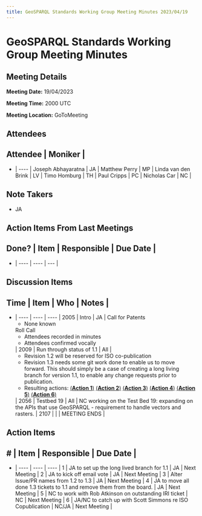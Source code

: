 ```yaml
---
title: GeoSPARQL Standards Working Group Meeting Minutes 2023/04/19
---
```

# GeoSPARQL Standards Working Group Meeting Minutes
## Meeting Details
**Meeting Date:** 19/04/2023

**Meeting Time:** 2000 UTC

**Meeting Location:** GoToMeeting  

## Attendees
Attendee | Moniker |
---
- | ---- |
Joseph Abhayaratna | JA |
Matthew Perry | MP |
Linda van den Brink | LV |
Timo Homburg | TH |
Paul Cripps | PC |
Nicholas Car | NC |


## Note Takers
- JA

## Action Items From Last Meetings
Done? | Item | Responsible | Due Date |
---
- | ---- | ---- | --- |


## Discussion Items
Time | Item | Who | Notes |
---
- | ---- | ---- | ---- |
2005 | Intro | JA | Call for Patents<ul><li>None known</li></ul>Roll Call<ul><li>Attendees recorded in minutes</li><li>Attendees confirmed vocally</li></ul> |
2009 | Run through status of 1.1 | All | <ul><li>Revision 1.2 will be reserved for ISO co-publication</li><li>Revision 1.3 needs some git work done to enable us to move forward. This should simply be a case of creating a long living branch for version 1.1, to enable any change requests prior to publication.</li><li>Resulting actions: [(**Action 1**)](#action_1) [(**Action 2**)](#action_2) [(**Action 3**)](#action_3) [(**Action 4**)](#action_4) [(**Action 5**)](#action_5) [(**Action 6**)](#action_6)</li></ul>|
2056 | Testbed 19 | All | NC working on the Test Bed 19: expanding on the APIs that use GeoSPARQL - requirement to handle vectors and rasters. |
2107 | | | MEETING ENDS |

## Action Items
\# | Item | Responsible | Due Date |
---
- | ---- | ---- | ---- |
<span name="action_1">1</span> | JA to set up the long lived branch for 1.1 | JA | Next Meeting |
<span name="action_2">2</span> | JA to kick off email vote | JA | Next Meeting |
<span name="action_3">3</span> | Alter Issue/PR names from 1.2 to 1.3 | JA | Next Meeting |
<span name="action_4">4</span> | JA to move all done 1.3 tickets to 1.1 and remove them from the board. | JA | Next Meeting |
<span name="action_5">5</span> | NC to work with Rob Atkinson on outstanding IRI ticket | NC | Next Meeting |
<span name="action_6">6</span> | JA/NC to catch up with Scott Simmons re ISO Copublication | NC/JA | Next Meeting |
